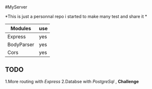 #MyServer

*This is just a personnal repo i started to make many test and share it *


Modules      | use|
-------------|----|
Express      | yes|
BodyParser   | yes|
Cors         | yes|

## TODO
1.More routing with *Express*
2.Databse with *PostgreSql* , **Challenge**
